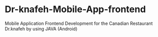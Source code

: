 # Dr-knafeh-Mobile-App-frontend
Mobile Application Frontend Development for the Canadian Restaurant Dr.knafeh  by using JAVA (Android)
